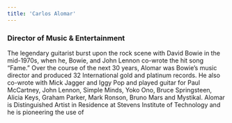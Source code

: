 ```yaml
---
title: 'Carlos Alomar'
---
```


<h3 class="page-subtitle">Director of Music & Entertainment</h3>
The legendary guitarist burst upon the rock scene with David Bowie in the mid-1970s, when he, Bowie, and John Lennon co-wrote the hit song “Fame.” Over the course of the next 30 years, Alomar was Bowie’s music director and produced 32 International gold and platinum records. He also co-wrote with Mick Jagger and Iggy Pop and played guitar for Paul McCartney, John Lennon, Simple Minds, Yoko Ono, Bruce Springsteen, Alicia Keys, Graham Parker, Mark Ronson, Bruno Mars and Mystikal. Alomar is Distinguished Artist in Residence at Stevens Institute of Technology and he is pioneering the use of 
